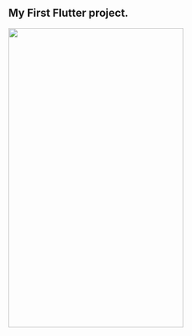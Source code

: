 ## My First Flutter project.



<img src="https://user-images.githubusercontent.com/45532895/111038941-83daf080-843c-11eb-8419-526a7459a6cb.png" width="350px" height="600px">
